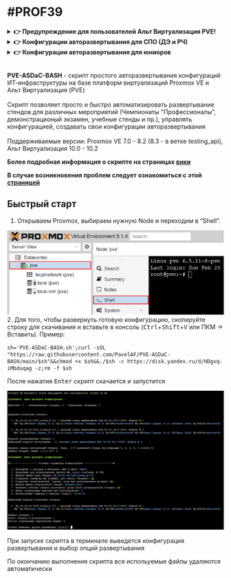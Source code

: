 # #PROF39
<details>
  <summary><b>👉 Предупреждение для пользователей Альт Виртуализация PVE!</b></summary>
  <br>
  
  + **Потеря сетевой связности на запущенных ВМ после перезагрузке сети хоста PVE.** В конце установки или удаления стендов скрипт перезагружает сеть хоста для сохранения внесенных изменений (для создания/удаления виртуальных коммутаторов). Из-за бага, на Альт Виртуализация PVE все запущенные ранее машины потеряют коннект к своим бриджам! Это означает, что на всех ранее запущенных машинах сломается сеть и они не будут иметь сетевую связность!<br>
  **Как исправить**: выключить и включить эти машины (не перезагрузка!), либо к каждой ВМ вручную переприменить сетевые настройки, дергая каждый интерфейс!
  <br>
  
  + **Пропадание описаний к сетевым интерфейсам (description).** На самом деле, в самом конфиг файле интерфейсов описания не пропадают, просто PVE их не может корректно считать из-за того, что модуль-прокладка для etcnet добавляет свои доп. параметры в конфиг (а еще и по несколько раз) и родной модуль их не понимает.<br>
  **"Костыльное" исправление**: 1. применить сетевые настройки, если не применены. 2. зайти в файл /etc/network/interfaces, убрать дублирующиеся строки и настройку "HOST="
  
  ___
</details>
<details>
  <summary><b>👉 Конфигурации авторазвертывания для СПО (ДЭ и РЧ)</b></summary>
  <br>
  
  &nbsp;&nbsp;&nbsp;&nbsp;&nbsp;&nbsp;**Стенды для регионального чемпионата СиСА 2025 (модуль Б)**
  ```bash
  (b=testing_api opts=( PVE-ASDaC-BASH.sh -c 'https://disk.yandex.ru/d/1-vlJJU_0mzefA' -z ) ;curl -sfOL "https://raw.githubusercontent.com/PavelAF/PVE-ASDaC-BASH/$b/${opts[0]}"&&{ chmod +x ${opts[0]}&&./"${opts[@]}";rm -f ${opts[0]};:;}||echo -e "\e[1;33m\nОшибка скачивания: проверьте подключение к Интернету, настройки DNS, прокси и URL адрес\ncurl exit code: $?\n\e[m">&2)
  ```
  <details>
    <summary>👉 Стенд РЧ: системные требования и <b>особенности установки на Альт PVE и Proxmox VE <=7.4</b></summary>
    <br>
    В предложенной конфигурации представлены две версии развертки: одна предполагает доступность к настройке виртуального коммутатора SW-DT участнику, как того требует задание. Во втором варианте участник не будет иметь доступ к SW-DT, но коммутатор уже будет преднастроен. Это противоречит заданию, однако это единственный безопасный вариант для тех, у кого версия PVE младше 8.x (Альт Виртуализация и Proxmox VE <= 7.4). Т.к. в более ранних версиях PVE нет возможности тонко разграничить права для сетевых интерфейсов, в первом варианте участники будут иметь доступ к прикриплению всех хостовых bridge интерфейсов к ВМ, что может привести к неспортивному поведению.
    <br>
    <br>
    
  ![image](https://github.com/user-attachments/assets/eb105561-d312-4c71-94c1-37d01cd88453)
  ___
  </details>
  <br>
  
  &nbsp;&nbsp;&nbsp;&nbsp;&nbsp;&nbsp;**Стенды демекзамена 09.02.06-2025, классический**
  ```bash
  (b=testing_api opts=( PVE-ASDaC-BASH.sh -c 'https://disk.yandex.ru/d/_20fjve5ERh5Sg' -z ) ;curl -sfOL "https://raw.githubusercontent.com/PavelAF/PVE-ASDaC-BASH/$b/${opts[0]}"&&{ chmod +x ${opts[0]}&&./"${opts[@]}";rm -f ${opts[0]};:;}||echo -e "\e[1;33m\nОшибка скачивания: проверьте подключение к Интернету, настройки DNS, прокси и URL адрес\ncurl exit code: $?\n\e[m">&2)
  ```
  &nbsp;&nbsp;&nbsp;&nbsp;&nbsp;&nbsp;**Стенды демекзамена 09.02.06-2025, все ВМ - ОС Альт**
  ```bash
  (b=testing_api opts=( PVE-ASDaC-BASH.sh -c 'https://disk.yandex.ru/d/9b8nYPkE7UDHHA' -z ) ;curl -sfOL "https://raw.githubusercontent.com/PavelAF/PVE-ASDaC-BASH/$b/${opts[0]}"&&{ chmod +x ${opts[0]}&&./"${opts[@]}";rm -f ${opts[0]};:;}||echo -e "\e[1;33m\nОшибка скачивания: проверьте подключение к Интернету, настройки DNS, прокси и URL адрес\ncurl exit code: $?\n\e[m">&2)
  ```
  ___
</details>
<details>
  <summary><b>👉 Конфигурации авторазвертывания для юниоров </b></summary>
  <br>
  
  &nbsp;&nbsp;&nbsp;&nbsp;&nbsp;&nbsp;**[Ред., Бета-версия] Стенды для регионального чемпионата ССА Юниоры 2025 (модуль Б и Г)**
  ```bash
  (b=testing_api opts=( PVE-ASDaC-BASH.sh -c 'https://disk.yandex.ru/d/YR3eelCZR_JVXQ/Script-Images/ASDaC_RCJ-2025_multi.conf_v2.txt' -z ) ;curl -sfOL "https://raw.githubusercontent.com/PavelAF/PVE-ASDaC-BASH/$b/${opts[0]}"&&{ chmod +x ${opts[0]}&&./"${opts[@]}";rm -f ${opts[0]};:;}||echo -e "\e[1;33m\nОшибка скачивания: проверьте подключение к Интернету, настройки DNS, прокси и URL адрес\ncurl exit code: $?\n\e[m">&2)
  ```
  <details>
    <summary>👉 <b>Информация</b>: автор конфигурации, инструкция по развертыванию</summary>
    <br>
    Разработчик: Рачеев А.В.<br>
    Под редакцией <a href="https://github.com/PavelAF">@PavelAF</a>
    <br><br>
    
Ссылка на инструкцию [README](https://disk.yandex.ru/d/YR3eelCZR_JVXQ/Script-Images/README.txt)<br>
Ссылка общую папку с файлами по заданию: [https://disk.yandex.ru/d/YR3eelCZR_JVXQ](https://disk.yandex.ru/d/YR3eelCZR_JVXQ)
    
  </details>
  
  ___
</details>
<br>

**PVE-ASDaC-BASH** - скрипт простого авторазвертывания конфигураций ИТ-инфраструктуры на базе платформ виртуализаций Proxmox VE и Альт Виртуализация (PVE)
<br><br>
Скрипт позволяет просто и быстро автоматизировать развертывание стендов для различных мероприятий (Чемпионаты "Профессионалы", демонстрационый экзамен, учебные стенды и пр.), управлять конфигурацией, создавать свои конфигурации авторазвертывания
<br><br>
Поддерживаемые версии: Proxmox VE 7.0 - 8.2 (8.3 - в ветке testing_api), Альт Виртуализация 10.0 - 10.2
<br>

**Более подробная информация о скрипте на страницах [вики](../../wiki)**
<br>

**В случае возникновения проблем следует ознакомиться с этой [страницей](../../wiki/Правила-подачи-репорта)**

## Быстрый старт

1.  Открываем Proxmox, выбираем нужную Node и переходим в “Shell”.
<img src="screenshots/2.png"/>
2. Для того, чтобы развернуть готовую конфигурацию, скопируйте строку для скачивания и вставьте в консоль (<kbd>Ctrl</kbd>+<kbd>Shift</kbd>+<kbd>V</kbd> или ПКМ -> Вставить). Пример:

```
sh='PVE-ASDaC-BASH.sh';curl -sOL "https://raw.githubusercontent.com/PavelAF/PVE-ASDaC-BASH/main/$sh"&&chmod +x $sh&&./$sh -c https://disk.yandex.ru/d/HDgvq-iMbduqag -z;rm -f $sh
```

После нажатия <kbd>Enter</kbd> скрипт скачается и запустится

<img src="screenshots/6.png"/>

При запуске скрипта в терминале выведется конфигурация развертывания и выбор опций развертывания

По окончанию выполнения скрипта все испольуемые файлы удаляются автоматически
